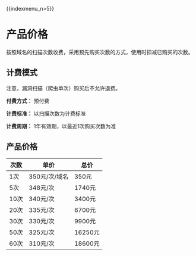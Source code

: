 {{indexmenu_n>5}}

# 产品价格

按照域名的扫描次数收费，采用预先购买次数的方式，使用时扣减已购买的次数。

## 计费模式

<wrap em>注意，漏洞扫描（爬虫单次）购买后不允许退费。</wrap>

**付费方式：** 预付费

**计费标准：** 以扫描次数为计费标准

**计费周期：** 1年有效期，以最近1次购买次数为准

## 产品价格

| 次数  | 单价        | 总价     |
| --- | --------- | ------ |
| 1次  | 350元/次/域名 | 350元   |
| 5次  | 348元/次    | 1740元  |
| 10次 | 340元/次    | 3400元  |
| 20次 | 335元/次    | 6700元  |
| 30次 | 330元/次    | 9900元  |
| 50次 | 325元/次    | 16250元 |
| 60次 | 310元/次    | 18600元 |
